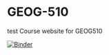 # GEOG-510
test
Course website for GEOG510


[![Binder](https://mybinder.org/badge_logo.svg)](https://mybinder.org/v2/gh/zyang91/GEOG-510/HEAD)
